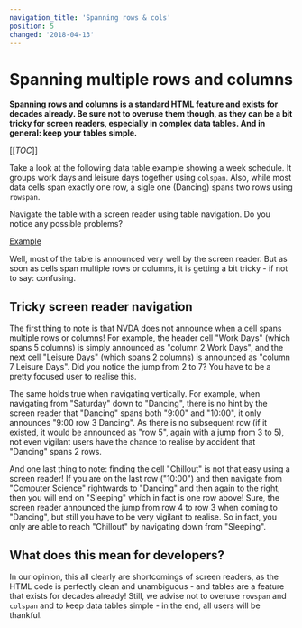 ```yaml
---
navigation_title: 'Spanning rows & cols'
position: 5
changed: '2018-04-13'
---
```


# Spanning multiple rows and columns

**Spanning rows and columns is a standard HTML feature and exists for decades already. Be sure not to overuse them though, as they can be a bit tricky for screen readers, especially in complex data tables. And in general: keep your tables simple.**

[[_TOC_]]

Take a look at the following data table example showing a week schedule. It groups work days and leisure days together using `colspan`. Also, while most data cells span exactly one row, a sigle one (Dancing) spans two rows using `rowspan`.

Navigate the table with a screen reader using table navigation. Do you notice any possible problems?

[Example](_examples/table-spanning-multiple-rows-and-columns)

Well, most of the table is announced very well by the screen reader. But as soon as cells span multiple rows or columns, it is getting a bit tricky - if not to say: confusing.

## Tricky screen reader navigation

The first thing to note is that NVDA does not announce when a cell spans multiple rows or columns! For example, the header cell "Work Days" (which spans 5 columns) is simply announced as "column 2 Work Days", and the next cell "Leisure Days" (which spans 2 columns) is announced as "column 7 Leisure Days". Did you notice the jump from 2 to 7? You have to be a pretty focused user to realise this.

The same holds true when navigating vertically. For example, when navigating from "Saturday" down to "Dancing", there is no hint by the screen reader that "Dancing" spans both "9:00" and "10:00", it only announces "9:00 row 3 Dancing". As there is no subsequent row (if it existed, it would be announced as "row 5", again with a jump from 3 to 5), not even vigilant users have the chance to realise by accident that "Dancing" spans 2 rows.

And one last thing to note: finding the cell "Chillout" is not that easy using a screen reader! If you are on the last row ("10:00") and then navigate from "Computer Science" rightwards to "Dancing" and then again to the right, then you will end on "Sleeping" which in fact is one row above! Sure, the screen reader announced the jump from row 4 to row 3 when coming to "Dancing", but still you have to be very vigilant to realise. So in fact, you only are able to reach "Chillout" by navigating down from "Sleeping".

## What does this mean for developers?

In our opinion, this all clearly are shortcomings of screen readers, as the HTML code is perfectly clean and unambiguous - and tables are a feature that exists for decades already! Still, we advise not to overuse `rowspan` and `colspan` and to keep data tables simple - in the end, all users will be thankful.
